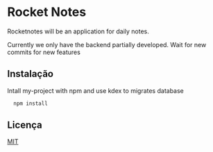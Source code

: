 
# Rocket Notes

Rocketnotes will be an application for daily notes.

Currently we only have the backend partially developed. Wait for new commits for new features


## Instalação

Intall my-project with npm and use kdex to migrates database

```bash
  npm install 
```
    
## Licença

[MIT](https://choosealicense.com/licenses/mit/)

